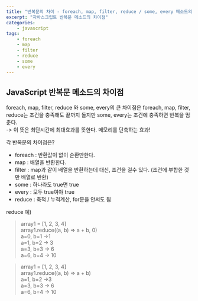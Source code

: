 ```yaml
--- 
title: "반복문의 차이 - foreach, map, filter, reduce / some, every 메소드의 차이점" 
excerpt: "자바스크립트 반복문 메소드의 차이점"
categories: 
    - javascript
tags: 
    - foreach
    - map
    - filter
    - reduce
    - some
    - every
--- 
```

## JavaScript 반복문 메소드의 차이점

foreach, map, filter, reduce 와 some, every의 큰 차이점은 foreach, map, filter, reduce는 조건을 충족해도 끝까지 돌지만 some, every는 조건에 충족하면 반복을 멈춘다.  
-> 이 뜻은 최단시간에 최대효과를 뜻한다. 메모리를 단축하는 효과!  

각 반복문의 차이점은?  

- foreach : 반환값이 없이 순환만한다.
- map : 배열을 반환한다. 
- filter : map과 같이 배열을 반환하는데 대신, 조건을 걸수 있다. (조건에 부합한 것만 배열로 반환)
- some : 하나라도 true면 true
- every : 모두 true여야 true  
- reduce : 축적 / 누적계산, for문을 안써도 됨

reduce 예)  
> array1 = [1, 2, 3, 4]  
> array1.reduce((a, b) => a + b, 0)  
> a=0, b=1 ->1  
> a=1, b=2 -> 3  
> a=3, b=3 -> 6  
> a=6, b=4 -> 10  

> array1 = [1, 2, 3, 4]  
> array1.reduce((a, b) => a + b)  
> a=1, b=2 ->3  
> a=3, b=3 -> 6  
> a=6, b=4 -> 10  